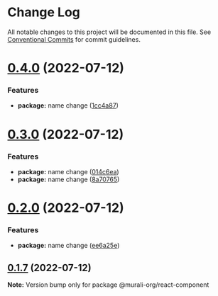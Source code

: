# Change Log

All notable changes to this project will be documented in this file.
See [Conventional Commits](https://conventionalcommits.org) for commit guidelines.

# [0.4.0](https://github.com/murali-condenast/monorepo/compare/@murali-org/react-component@0.3.0...@murali-org/react-component@0.4.0) (2022-07-12)


### Features

* **package:** name change ([1cc4a87](https://github.com/murali-condenast/monorepo/commit/1cc4a875b695f06b90b4a6ab34481f95d0d78db3))





# [0.3.0](https://github.com/murali-condenast/monorepo/compare/@murali-org/react-component@0.2.0...@murali-org/react-component@0.3.0) (2022-07-12)


### Features

* **package:** name change ([014c6ea](https://github.com/murali-condenast/monorepo/commit/014c6ea66716177696ae5b0387afdaab2adf4bc5))
* **package:** name change ([8a70765](https://github.com/murali-condenast/monorepo/commit/8a707659bb0e72acf9001237f28662a33c1e98e8))





# [0.2.0](https://github.com/murali-condenast/monorepo/compare/@murali-org/react-component@0.1.7...@murali-org/react-component@0.2.0) (2022-07-12)


### Features

* **package:** name change ([ee6a25e](https://github.com/murali-condenast/monorepo/commit/ee6a25e0f138740dc28b8606f33ec4e289a77b9d))





## [0.1.7](https://github.com/murali-condenast/monorepo/compare/@murali-org/react-component@0.1.6...@murali-org/react-component@0.1.7) (2022-07-12)

**Note:** Version bump only for package @murali-org/react-component
